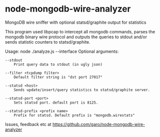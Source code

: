 node-mongodb-wire-analyzer
==========================

MongoDB wire sniffer with optional statsd/graphite output for statistics

This program used libpcap to intercept all mongodb commands, parses the mongodb binary wire protocol
and outputs the queries to stdout and/or sends statistic counters to statsd/graphite.

Usage: node ./analyze.js --interface <interface name from ifconfig>
Optional arguments:

	--stdout
		Print query data to stdout (in ugly json)

	--filter <tcpdump filter>
		Default filter string is "dst port 27017"

	--statsd <host>
		Sends update/insert/query statistics to statsd/graphite server.

	--statsd-port <port>
		Sets statsd port. default port is 8125.

	--statsd-prefix <prefix name>
		Prefix for statsd. Default prefix is "mongodb.wirestats"

Issues, feedback etc at https://github.com/garo/node-mongodb-wire-analyzer
